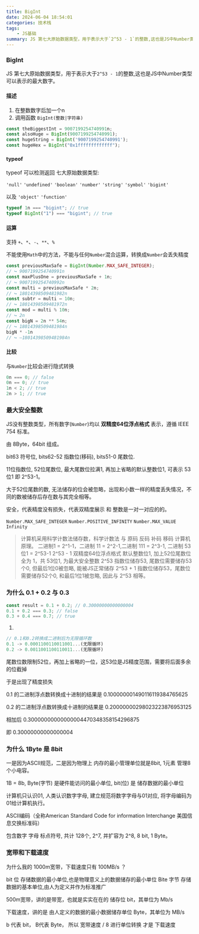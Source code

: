 ```yaml
---
title: BigInt
date: 2024-06-04 18:54:01
categories: 技术栈
tags:
    - JS基础
summary: JS 第七大原始数据类型，用于表示大于`2^53 - 1`的整数,这也是JS中Number类型可以表示的最大数字。
---
```


### BigInt

JS 第七大原始数据类型，用于表示大于`2^53 - 1`的整数,这也是JS中Number类型可以表示的最大数字。

#### 描述

1. 在整数数字后加一个n
2. 调用函数 `BigInt(整数|字符串)`
```js
const theBiggestInt = 9007199254740991n;
const alsoHuge = BigInt(9007199254740991);
const hugeString = BigInt('9007199254740991');
const hugeHex = BigInt("0x1fffffffffffff");
```

#### typeof
typeof 可以检测返回 七大原始数据类型:

`'null'` `'undefined'` `'boolean'` `'number'` `'string'` `'symbol'` `'bigint'`

以及 `'object'` `'function'`
```js
typeof 1n === "bigint"; // true
typeof BigInt("1") === "bigint"; // true
```

#### 运算
支持 `+`、`*`、`-`、`**`、`%`

不能使用`Math`中的方法，不能与任何`Number`混合运算，转换成`Number`会丢失精度
```js
const previousMaxSafe = BigInt(Number.MAX_SAFE_INTEGER);
// ↪ 9007199254740991n
const maxPlusOne = previousMaxSafe + 1n;
// ↪ 9007199254740992n
const multi = previousMaxSafe * 2n;
// ↪ 18014398509481982n
const subtr = multi – 10n;
// ↪ 18014398509481972n
const mod = multi % 10n;
// ↪ 2n
const bigN = 2n ** 54n;
// ↪ 18014398509481984n
bigN * -1n
// ↪ –18014398509481984n
```

#### 比较
与`Number`比较会进行隐式转换
```js
0n === 0; // false
0n == 0; // true
1n < 2; // true
2n > 1; // true
```

### 最大安全整数

JS没有整数类型，所有数字(`Number`)均以 __双精度64位浮点格式__ 表示，遵循 IEEE 754 标准。

由 8Byte，64bit 组成。

bit63 符号位, bits62-52 指数位(移码), bits51-0 尾数位.

11位指数位, 52位尾数位, 最大尾数位拉满1, 再加上省略的默认整数位1, 可表示 53位1 即 2^53-1。

大于52位尾数的数, 无法储存的位会被忽略，出现和小数一样的精度丢失情况，不同的数被储存后存在数与其完全相等。

安全，代表精度没有损失，代表双精度展示 和 整数是一对一对应的的。

`Number.MAX_SAFE_INTEGER` `Number.POSITIVE_INFINITY` `Number.MAX_VALUE` `Infinity`

> 计算机采用科学计数法储存数，科学计数法 与 原码 反码 补码 移码 计算机原理。
> 二进制1 = 2^1-1，二进制 11 = 2^2-1,二进制 111 = 2^3-1, 二进制 53位1 = 2^53-1
> 2^53 - 1 双精度64位浮点格式 默认整数位1, 加上52位尾数位全为 1，共 53位1, 为最大安全整数
> 2^53     指数位储存53, 尾数位需要储存53个0, 但最后1位0被忽略, 能被JS正常储存
> 2^53 + 1 指数位储存53，尾数位需要储存52个0, 和最后1位1被忽略, 因此与 2^53 相等。

### 为什么 0.1 + 0.2 与 0.3

```js
const result = 0.1 + 0.2; // 0.30000000000000004
0.1 + 0.2 === 0.3; // false
0.3 + 0.4 === 0.7; // true
```

1. 

```js
// 0.1和0.2转换成二进制后为无限循环数
0.1 -> 0.0001100110011001...(无限循环)
0.2 -> 0.0011001100110011...(无限循环)
```

尾数位数限制52位，再加上省略的一位，这53位是JS精度范围，需要将后面多余的位截掉

于是出现了精度损失

0.1 的二进制浮点数转换成十进制的结果是 0.100000001490116119384765625

0.2 的二进制浮点数转换成十进制的结果是 0.20000000298023223876953125

相加后 0.30000000000000004470348358154296875

即 0.30000000000000004

### 为什么 1Byte 是 8bit

一是因为ASCII规范，二是因为物理上 内存的最小管理单位就是8bit, 1元素 管理8个小电容。

1B = 8b, Byte(字节) 是硬件能访问的最小单位, bit(位) 是 储存数据的最小单位

计算机只认识01, 人类认识数字字母, 建立规范将数字字母与01对应, 将字母编码为01给计算机执行。

ASCII编码（全称American Standard Code for information Interchange 美国信息交换标准码）

包含数字 字母 标点符号, 共计 128个, 2^7, 并扩容为 2^8, 8 bit, 1 Byte。

### 宽带和下载速度

为什么我的 1000m宽带，下载速度只有 100MB/s ？

bit  位   存储数据的最小单位,也是物理意义上的数据储存的最小单位
Bite 字节 存储数据的基本单位,由人为定义并作为标准推广

500m宽带，讲的是带宽，也就是实实在在的 储存位 bit，其单位为 Mb/s

下载速度，讲的是 由人定义的数据的最小数据储存单位 Byte，其单位为 MB/s

b 代表 bit， B代表 Byte， 所以 宽带速度 / 8 进行单位转换 才是 下载速度

